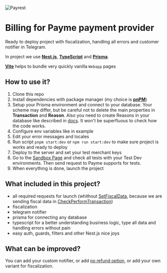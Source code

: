 ![Payrest](https://telegra.ph/file/468567d0f02e43bf62c88.png)

# Billing for Payme payment provider

Ready to deploy project with fiscalization, handling all errors and customer notifier in Telegram.

In project we use [**Nest.js**](https://nestjs.com/), [**TypeScript**](https://www.typescriptlang.org/) and [**Prisma**](https://www.prisma.io/).

[**Vite**](https://vitejs.dev/) helps to bundle very quickly vanilla `Webapp` pages

## How to use it?

1. Clone this repo
2. Install dependencies with package manager (my choice is [**pnPM**](https://pnpm.io/))
3. Setup your Prisma environment and connect to your database. Your scheme may differ, but be careful not to delete the main properties in **Transaction** and **Reason**. Also you need to create Reasons in your database like described in [docs](https://developer.help.paycom.uz/metody-merchant-api/tipy-dannykh). It won't be superfluous to check how the code works.
4. Configure env variables like in example
5. Edit your error messages and locales
6. Run script `pnpm start:dev` or `npm run start:dev` to make sure project is works and ready to deploy
7. Deploy to the server and set your test merchant keys
8. Go to the [Sandbox Page](https://developer.help.paycom.uz/pesochnitsa) and check all tests with your Test Dev environments. Then send request to Payme supports for tests.
9. When everything is done, launch the project

## What included in this project?

- all required requests for launch (whithout [SetFiscalData](https://developer.help.paycom.uz/metody-merchant-api/setfiscaldata), because we are sending fiscal data in [CheckPerformTransaction](https://developer.help.paycom.uz/metody-merchant-api/checktransaction))
- fiscalization
- telegram notifier
- prisma for connecting any database
- typescript for a better understanding business logic, type all data and handling errors without pain
- easy auth, guards, filters and other Nest.js nice joys

## What can be improved?
You can add your custom notifier, or add [no refund option](https://github.com/ShinkarenkoMaxim/payrest/blob/330ea1343f434ea0926e14c724fcd2cabc4430a6/src/payme/payme.service.ts#L179), or add your own variant for fiscalization.
